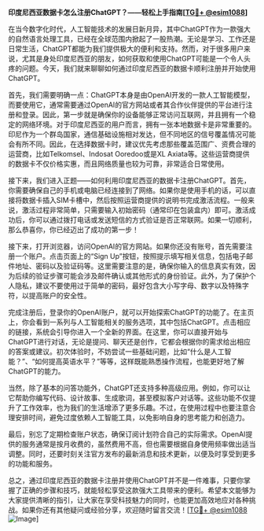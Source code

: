**印度尼西亚数据卡怎么注册ChatGPT？——轻松上手指南[[TG💪+ @esim1088](https://t.me/s/esim1088)]**

在当今数字化时代，人工智能技术的发展日新月异，其中ChatGPT作为一款强大的自然语言处理工具，已经在全球范围内掀起了一股热潮。无论是学习、工作还是日常生活，ChatGPT都能为我们提供极大的便利和支持。然而，对于很多用户来说，尤其是身处印度尼西亚的朋友，如何获取和使用ChatGPT可能是一个令人头疼的问题。今天，我们就来聊聊如何通过印度尼西亚的数据卡顺利注册并开始使用ChatGPT。

首先，我们需要明确一点：ChatGPT本身是由OpenAI开发的一款人工智能模型，而要使用它，通常需要通过OpenAI的官方网站或者其合作伙伴提供的平台进行注册和登录。因此，第一步就是确保你的设备能够正常访问互联网，并且拥有一个稳定的网络环境。对于印度尼西亚的用户而言，拥有一张本地数据卡是非常重要的。印尼作为一个群岛国家，通信基础设施相对发达，但不同地区的信号覆盖情况可能会有所不同。因此，在选择数据卡时，建议优先考虑那些覆盖范围广、资费合理的运营商，比如Telkomsel、Indosat Ooredoo或是XL Axiata等。这些运营商提供的数据卡不仅价格实惠，而且网络质量也较为可靠，非常适合日常使用。

接下来，我们进入正题——如何利用印度尼西亚的数据卡注册ChatGPT。首先，你需要确保自己的手机或电脑已经连接到了网络。如果你是使用手机的话，可以直接将数据卡插入SIM卡槽中，然后按照运营商提供的说明书完成激活流程。一般来说，激活过程非常简单，只需要输入初始密码（通常印在包装盒内）即可。激活成功后，你可以通过拨打电话或发送短信的方式验证是否正常联网。如果一切顺利，那么恭喜你，你已经迈出了成功的第一步！

接下来，打开浏览器，访问OpenAI的官方网站。如果你还没有账号，首先需要注册一个账户。点击页面上的“Sign Up”按钮，按照提示填写相关信息，包括电子邮件地址、密码以及验证码等。这里需要注意的是，确保你输入的信息真实有效，因为后续的验证步骤可能会涉及邮件确认或其他形式的身份验证。此外，为了保护个人隐私，建议不要使用过于简单的密码，最好包含大小写字母、数字以及特殊字符，以提高账户的安全性。

完成注册后，登录你的OpenAI账户，就可以开始探索ChatGPT的功能了。在主页上，你会看到一系列与人工智能相关的服务选项，其中包括ChatGPT。点击相应的链接，系统会引导你进入一个全新的界面。在这里，你可以直接开始与ChatGPT进行对话，无论是提问、聊天还是创作，它都会根据你的需求给出相应的答案或建议。初次体验时，不妨尝试一些基础问题，比如“什么是人工智能？”、“如何提高英语水平？”等等，这样既能熟悉操作流程，也能更好地了解ChatGPT的能力。

当然，除了基本的问答功能外，ChatGPT还支持多种高级应用。例如，你可以让它帮助你编写代码、设计故事、生成歌词，甚至模拟客户对话等。这些功能不仅提升了工作效率，也为我们的生活增添了更多乐趣。不过，在使用过程中也要注意合理安排时间，避免过度依赖人工智能工具，以免影响自身的思考能力和创造力。

最后，别忘了定期检查账户状态，确保订阅计划符合自己的实际需求。OpenAI提供的服务通常是按月收费的，虽然费用不高，但也需要根据自身使用频率做出适当调整。同时，还要时刻关注官方发布的最新消息和技术更新，以便及时享受到更多的功能和服务。

总之，通过印度尼西亚的数据卡注册并使用ChatGPT并不是一件难事，只要你掌握了正确的步骤和技巧，就能轻松享受这款强大工具带来的便利。希望本文能够为大家提供清晰的指引，让大家在享受科技魅力的同时，也能更加高效地应对各种挑战。如果你还有其他疑问或经验分享，欢迎随时留言交流！[[TG💪+ @esim1088](https://t.me/s/esim1088) ![Image](https://i.postimg.cc/4NQfJmqS/Snipaste-2025-05-13-00-14-12.png)]
